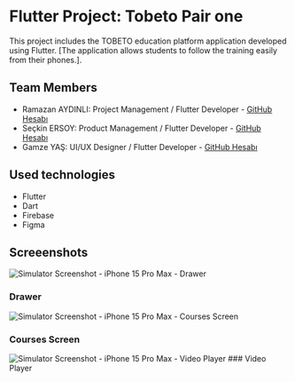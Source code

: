 # Flutter Project: Tobeto Pair one

This project includes the TOBETO education platform application developed using Flutter. [The application allows students to follow the training easily from their phones.].

## Team Members

- Ramazan AYDINLI: Project Management / Flutter Developer - [GitHub Hesabı](https://github.com/aydnlramazan)
- Seçkin ERSOY: Product Management / Flutter Developer - [GitHub Hesabı](https://github.com/seckinersoy)
- Gamze YAŞ: UI/UX Designer / Flutter Developer - [GitHub Hesabı](https://github.com/gamzeyas)

## Used technologies

- Flutter
- Dart
- Firebase
- Figma

## Screeenshots 


![Simulator Screenshot - iPhone 15 Pro Max - Drawer](https://github.com/aydnlramazan/tobeto_pair_one/assets/106530954/649c294e-3e40-469f-ae30-b825f18d7622)
### Drawer
![Simulator Screenshot - iPhone 15 Pro Max - Courses Screen](https://github.com/aydnlramazan/tobeto_pair_one/assets/106530954/5c6ccfdd-cf52-44fd-b33e-73d4db86096e)
### Courses Screen
![Simulator Screenshot - iPhone 15 Pro Max - Video Player](https://github.com/aydnlramazan/tobeto_pair_one/assets/106530954/00b9b656-f861-4f2d-8e0f-79dc0a023385)
### Video Player
